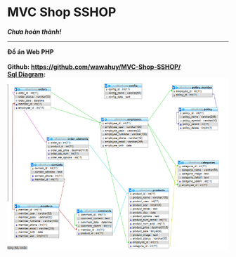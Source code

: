 # MVC Shop SSHOP
<i><b>Chưa hoàn thành!<b></i><br>
<hr>
<b>Đồ án Web PHP</b><br>

<br>
Github: <a href="https://github.com/manhkhac/MVC-Shop-SSHOP">https://github.com/wawahuy/MVC-Shop-SSHOP/</a>

<br>
<u>Sql Diagram</u>:<br>
<img src="Document/sql diagram.png">
